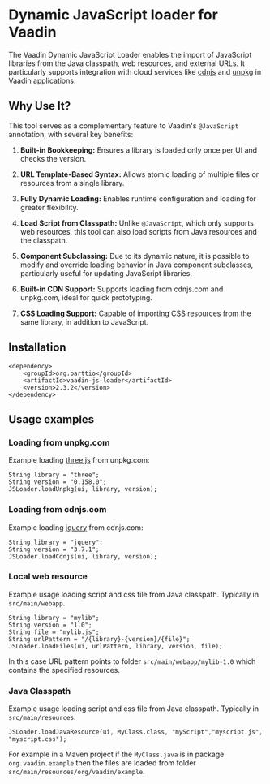 # Dynamic JavaScript loader for Vaadin

The Vaadin Dynamic JavaScript Loader enables the import of JavaScript libraries from the Java classpath, web resources, and external URLs. It particularly supports integration with cloud services like [cdnjs](https://cdnjs.com/) and [unpkg](https://www.unpkg.com/) in Vaadin applications.

## Why Use It?
This tool serves as a complementary feature to Vaadin's `@JavaScript` annotation, with several key benefits:

1. **Built-in Bookkeeping:** Ensures a library is loaded only once per UI and checks the version.

2. **URL Template-Based Syntax:** Allows atomic loading of multiple files or resources from a single library.

3. **Fully Dynamic Loading:** Enables runtime configuration and loading for greater flexibility.

4. **Load Script from Classpath:** Unlike `@JavaScript`, which only supports web resources, this tool can also load scripts from Java resources and the classpath.

5. **Component Subclassing:** Due to its dynamic nature, it is possible to modify and override loading behavior in Java component subclasses, particularly useful for updating JavaScript libraries.

6. **Built-in CDN Support:** Supports loading from cdnjs.com and unpkg.com, ideal for quick prototyping.

7. **CSS Loading Support:** Capable of importing CSS resources from the same library, in addition to JavaScript.


## Installation

```
<dependency>
    <groupId>org.parttio</groupId>
    <artifactId>vaadin-js-loader</artifactId>
    <version>2.3.2</version>
</dependency>
```

## Usage examples

### Loading from unpkg.com
Example loading [three.js](https://threejs.org/) from unpkg.com:
```
String library = "three";
String version = "0.158.0";
JSLoader.loadUnpkg(ui, library, version);
```

### Loading from cdnjs.com
Example loading [jquery](https://jquery.com/) from cdnjs.com:
```
String library = "jquery";
String version = "3.7.1";
JSLoader.loadCdnjs(ui, library, version);
```
### Local web resource
Example usage loading script and css file from Java classpath. Typically in `src/main/webapp`. 
```
String library = "mylib";
String version = "1.0";
String file = "mylib.js";
String urlPattern = "/{library}-{version}/{file}";
JSLoader.loadFiles(ui, urlPattern, library, version, file);
```
In this case URL pattern points to folder `src/main/webapp/mylib-1.0` which contains the specified resources.

### Java Classpath
Example usage loading script and css file from Java classpath. Typically in `src/main/resources`.
```
JSLoader.loadJavaResource(ui, MyClass.class, "myScript","myscript.js", "myscript.css");
```
For example in a Maven project if the `MyClass.java` is in package `org.vaadin.example` then the files are loaded from folder `src/main/resources/org/vaadin/example`.

